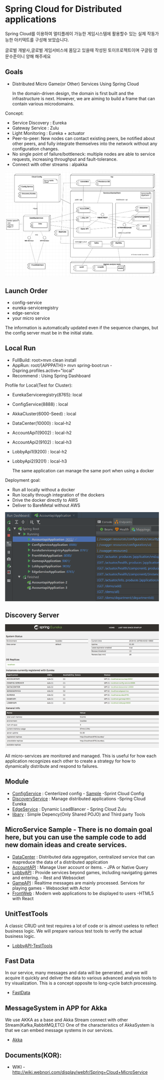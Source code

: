 # Spring Cloud for Distributed applications

Spring Cloud를 이용하여 멀티플레이 가능한 게임시스템에 활용할수 있는 실제 작동가능한 아키텍트를  구성해 보았습니다.

글로벌 개발사,글로벌 게임서비스에 몸담고 있을때 작성된 토이프로젝트이며
구글링 영문수준이니 양해 해주세요  

## Goals
- Distributed Micro Game(or Other) Services Using Spring Cloud

    In the domain-driven design, the domain is first built and the infrastructure is next. However, 
    we are aiming to build a frame that can contain various microdomains.

Concept:
* Service Discovery : Eureka
* Gateway Service : Zulu
* Light Monitoring : Eureka + actuator
* Peer-to-peer: New nodes can contact existing peers, be notified about other peers, and fully integrate themselves into the network without any configuration changes.
* No single point of failure/bottleneck: multiple nodes are able to service requests, increasing throughput and fault-tolerance.
* Connect with other streams : alpakka

![Alt text](library/doc-res/spring-cloud-arc.png)

## Launch Order
* config-service
* eureka-serviceregistry
* edge-service
* your micro service
    
The information is automatically updated even if the sequence changes, but the config server must be in the initial state.

## Local Run
* FullBuild: root>mvn clean install
* AppRun: root/{APPPATH}> mvn spring-boot:run -Dspring.profiles.active="local"
* Recommend : Using Spring Dashboard

Profile for Local(Test for Cluster):
- EurekaServiceregistry(8765): local
- ConfigService(8888) : local
- AkkaCluster(6000-Seed) : local
- DataCenter(10000) : local-h2
- AccountApi1(9002) : local-h2
- AccountApi2(9102) : local-h3
- LobbyApi1(9200) : local-h2
- LobbyApi2(9201) : local-h3

    The same application can manage the same port when using a docker


Deployment goal:
- Run all locally without a docker
- Run locally through integration of the dockers
- Drive the docker directly to AWS
- Deliver to BareMetal without AWS

![Alt text](library/doc-res/spring-dashboard.png)

## Discovery Server

![image](library/doc-res/eureka-preview.png)

All micro-services are monitored and managed.
This is useful for how each application recognizes each other to create a strategy for how to dynamically distribute and respond to failures.


## Module
* [ConfigService](config-service) : Centerlized config - [Sample](/library/config-sample) -Sprint Cloud Config
* [DiscoveryService](eureka-serviceregistry) : Manage distributed applications -Spring Cloud Eureka
* [EdgeService](edge-service) : Dynamic LoadBlancer - Spring Cloud Zulu
* [libary](library) : Simple Depency(Only Shared POJO) and Third party Tools

## MicroService Sample - There is no domain goal here, but you can use the sample code to add new domain ideas and create services.
* [DataCenter](datacenter) : Distributed data aggregation, centralized service that can mapreduce the data of a distributed application
* [AccountAPI](accountapi) : Manage User account or items. - JPA or Native Query
* [LobbyAPI](lobbyapi) : Provide services beyond games, including navigating games and entering. - Rest and Websocket
* [GameAPI](gameapi) : Realtime messages are mainly processed. Services for playing games - Websocket with Actor
* [FrontWeb](front-web) : Modern web applications to be displayed to users -HTML5 with React

## UnitTestTools
A classic CRUD unit test requires a lot of code or is almost useless to reflect business logic. We will prepare various test tools to verify the actual business logic.

* [LobbyAPI-TestTools](lobbyapi/src/test)

## Fast Data
In our service, many messages and data will be generated, and we will acquire it quickly and deliver the data to various advanced analysis tools to try visualization. This is a concept opposite to long-cycle batch processing.

* [FastData](fastdata.md)

## MessageSystem in APP for Akka 

We use AKKA as a base and Akka Stream connect with other Stream(Kafka,RabbitMQ,ETC)
One of the characteristics of AkkaSystem is that we can embed message systems in our services.

* [Akka](library/akka.MD)

## Documents(KOR):
* WIKI - http://wiki.webnori.com/display/webfr/Spring+Cloud+MicroService




